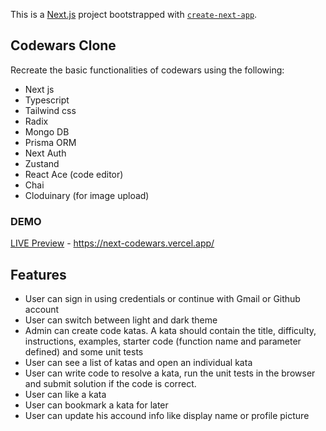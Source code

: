 This is a [Next.js](https://nextjs.org/) project bootstrapped with [`create-next-app`](https://github.com/vercel/next.js/tree/canary/packages/create-next-app).

## Codewars Clone



Recreate the basic functionalities of codewars using the following:

- Next js
- Typescript
- Tailwind css
- Radix
- Mongo DB
- Prisma ORM
- Next Auth
- Zustand
- React Ace (code editor)
- Chai
- Cloduinary (for image upload)

### DEMO

[LIVE Preview](https://next-codewars.vercel.app/) - https://next-codewars.vercel.app/

## Features


- User can sign in using credentials or continue with Gmail or Github account
- User can switch between light and dark theme
- Admin can create code katas. A kata should contain the title, difficulty, instructions, examples, starter code (function name and parameter defined) and some unit tests
- User can see a list of katas and open an individual kata
- User can write code to resolve a kata, run the unit tests in the browser and submit solution if the code is correct.
- User can like a kata
- User can bookmark a kata for later
- User can update his accound info like display name or profile picture

